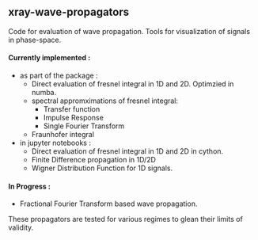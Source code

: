 ## xray-wave-propagators
Code for evaluation of wave propagation. Tools for visualization of signals in phase-space.

#### Currently implemented  :
- as part of the package :
  - Direct evaluation of fresnel integral in 1D and 2D. Optimzied in numba. 
  - spectral appromximations of fresnel integral:
    - Transfer function
    - Impulse Response
    - Single Fourier Transform
  - Fraunhofer integral
- in jupyter notebooks :
  - Direct evaluation of fresnel integral in 1D and 2D in cython. 
  - Finite Difference propagation in 1D/2D
  - Wigner Distribution Function for 1D signals.

#### In Progress :
- Fractional Fourier Transform based wave propagation.

These propagators are tested for various regimes to glean their limits of validity.

